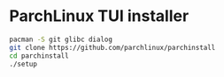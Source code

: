 # ParchLinux TUI installer

```bash
pacman -S git glibc dialog 
git clone https://github.com/parchlinux/parchinstall
cd parchinstall
./setup

```

